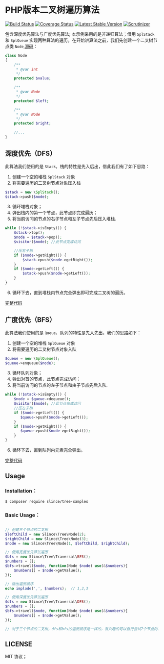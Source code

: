 # PHP版本二叉树遍历算法

[![Build Status](https://img.shields.io/travis/slince/tree-samples/master.svg?style=flat-square)](https://travis-ci.org/slince/tree-samples)
[![Coverage Status](https://img.shields.io/codecov/c/github/slince/tree-samples.svg?style=flat-square)](https://codecov.io/github/slince/tree-samples)
[![Latest Stable Version](https://img.shields.io/packagist/v/slince/tree-samples.svg?style=flat-square&label=stable)](https://packagist.org/packages/slince/tree-samples)
[![Scrutinizer](https://img.shields.io/scrutinizer/g/slince/tree-samples.svg?style=flat-square)](https://scrutinizer-ci.com/g/slince/tree-samples/?branch=master)

包含深度优先算法与广度优先算法; 本示例采用的是非递归算法；借用 `SplStack` 和 `SplQueue` 
实现两种算法的遍历。在开始讲算法之前，我们先创建一个二叉树节点类 `Node`,[源码](./src/Node.php)：

```php
class Node
{
    /**
     * @var int
     */
    protected $value;

    /**
     * @var Node
     */
    protected $left;

    /**
     * @var Node
     */
    protected $right;
    
    //...
}
```

## 深度优先（DFS）

此算法我们使用的是 `Stack`，栈的特性是先入后出，借此我们有了如下思路：

1. 创建一个空的堆栈 `SplStack` 对象
2. 将需要遍历的二叉树节点对象压入栈

```php
$stack = new \SplStack();
$stack->push($node);
```
3. 循环堆栈对象；
4. 弹出栈内的第一个节点，此节点即完成遍历；
5. 将当前访问的节点的右子节点和左子节点先后压入堆栈.

```php
while (!$stack->isEmpty()) {
    $stack->top();
    $node = $stack->pop();
    $visitor($node); //此节点完成访问

    //压右子树
    if ($node->getRight()) {
        $stack->push($node->getRight());
    }
    if ($node->getLeft()) {
        $stack->push($node->getLeft());
    }
}
```
6. 循环下去，直到堆栈内节点完全弹出即可完成二叉树的遍历。

[完整代码](./src/Traversal/DFS.php)


## 广度优先（BFS）


此算法我们使用的是 `Queue`，队列的特性是先入先出，我们的思路如下：

1. 创建一个空的堆栈 `SplQueue` 对象
2. 将需要遍历的二叉树节点对象入队

```php
$queue = new \SplQueue();
$queue->enqueue($node);
```
3. 循环队列对象；
4. 弹出对首的节点，此节点完成访问；
5. 将当前访问的节点的左子节点和由子节点先后入队.

```php
while (!$stack->isEmpty()) {
    $node = $queue->dequeue();
    $visitor($node); //此节点完成访问
    //压左子树
    if ($node->getLeft()) {
       $queue->push($node->getLeft());
    }
    if ($node->getRight()) {
       $queue->push($node->getRight());
    }
}
```
6. 循环下去，直到队列内元素完全弹出。

[完整代码](./src/Traversal/BFS.php)

## Usage

### Installation：

```bash
$ composer require slince/tree-samples
```

### Basic Usage：

```php

// 创建三个节点的二叉树
$leftChild = new Slince\Tree\Node(2);
$rightChild = new Slince\Tree\Node(3);
$node = new Slince\Tree\Node(1, $leftChild, $rightChild);

// 使用宽度优先算法遍历
$bfs = new Slince\Tree\Traversal\BFS();
$numbers = [];
$bfs->travel($node, function(Node $node) use(&$numbers){
    $numbers[] = $node->getValue();
});

// 输出遍历顺序 
echo implode(',', $numbers);  // 1,2,3  

// 使用深度优先算法遍历
$dfs = new Slince\Tree\Traversal\DFS();
$numbers = [];
$bfs->travel($node, function(Node $node) use(&$numbers){
    $numbers[] = $node->getValue();
});

// 对于三个节点的二叉树，dfs和bfs的遍历顺序是一样的，有兴趣的可以自行尝试7个节点的二叉树遍历。
```

## LICENSE

MIT 协议；

